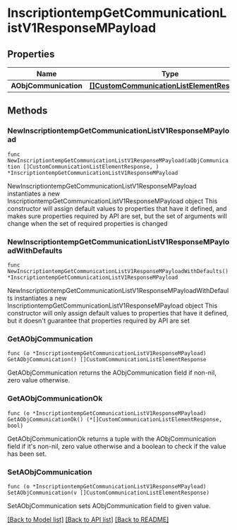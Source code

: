 # InscriptiontempGetCommunicationListV1ResponseMPayload

## Properties

Name | Type | Description | Notes
------------ | ------------- | ------------- | -------------
**AObjCommunication** | [**[]CustomCommunicationListElementResponse**](CustomCommunicationListElementResponse.md) |  | 

## Methods

### NewInscriptiontempGetCommunicationListV1ResponseMPayload

`func NewInscriptiontempGetCommunicationListV1ResponseMPayload(aObjCommunication []CustomCommunicationListElementResponse, ) *InscriptiontempGetCommunicationListV1ResponseMPayload`

NewInscriptiontempGetCommunicationListV1ResponseMPayload instantiates a new InscriptiontempGetCommunicationListV1ResponseMPayload object
This constructor will assign default values to properties that have it defined,
and makes sure properties required by API are set, but the set of arguments
will change when the set of required properties is changed

### NewInscriptiontempGetCommunicationListV1ResponseMPayloadWithDefaults

`func NewInscriptiontempGetCommunicationListV1ResponseMPayloadWithDefaults() *InscriptiontempGetCommunicationListV1ResponseMPayload`

NewInscriptiontempGetCommunicationListV1ResponseMPayloadWithDefaults instantiates a new InscriptiontempGetCommunicationListV1ResponseMPayload object
This constructor will only assign default values to properties that have it defined,
but it doesn't guarantee that properties required by API are set

### GetAObjCommunication

`func (o *InscriptiontempGetCommunicationListV1ResponseMPayload) GetAObjCommunication() []CustomCommunicationListElementResponse`

GetAObjCommunication returns the AObjCommunication field if non-nil, zero value otherwise.

### GetAObjCommunicationOk

`func (o *InscriptiontempGetCommunicationListV1ResponseMPayload) GetAObjCommunicationOk() (*[]CustomCommunicationListElementResponse, bool)`

GetAObjCommunicationOk returns a tuple with the AObjCommunication field if it's non-nil, zero value otherwise
and a boolean to check if the value has been set.

### SetAObjCommunication

`func (o *InscriptiontempGetCommunicationListV1ResponseMPayload) SetAObjCommunication(v []CustomCommunicationListElementResponse)`

SetAObjCommunication sets AObjCommunication field to given value.



[[Back to Model list]](../README.md#documentation-for-models) [[Back to API list]](../README.md#documentation-for-api-endpoints) [[Back to README]](../README.md)


